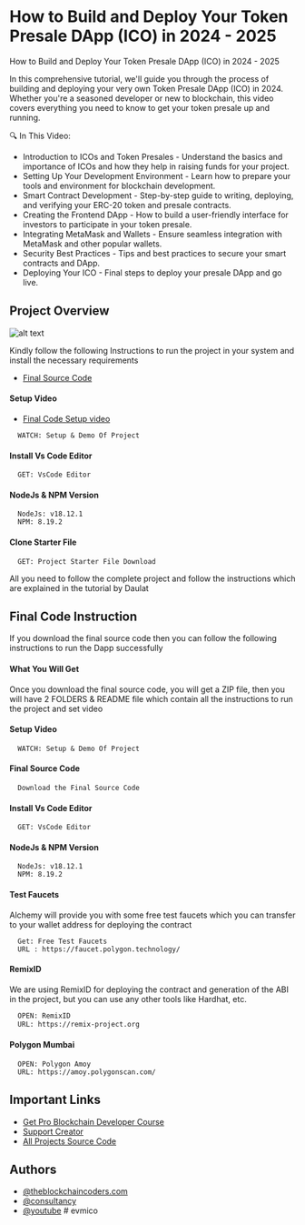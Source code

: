 # How to Build and Deploy Your Token Presale DApp (ICO) in 2024 - 2025

How to Build and Deploy Your Token Presale DApp (ICO) in 2024 - 2025

In this comprehensive tutorial, we'll guide you through the process of building and deploying your very own Token Presale DApp (ICO) in 2024. Whether you're a seasoned developer or new to blockchain, this video covers everything you need to know to get your token presale up and running.

🔍 In This Video:

- Introduction to ICOs and Token Presales - Understand the basics and importance of ICOs and how they help in raising funds for your project.
- Setting Up Your Development Environment - Learn how to prepare your tools and environment for blockchain development.
- Smart Contract Development - Step-by-step guide to writing, deploying, and verifying your ERC-20 token and presale contracts.
- Creating the Frontend DApp - How to build a user-friendly interface for investors to participate in your token presale.
- Integrating MetaMask and Wallets - Ensure seamless integration with MetaMask and other popular wallets.
- Security Best Practices - Tips and best practices to secure your smart contracts and DApp.
- Deploying Your ICO - Final steps to deploy your presale DApp and go live.

## Project Overview

![alt text](https://www.daulathussain.com/wp-content/uploads/2024/05/Build-and-deploy-token-presale-ico-dapp.png)

Kindly follow the following Instructions to run the project in your system and install the necessary requirements

- [Final Source Code](https://www.theblockchaincoders.com/sourceCode/how-to-build-and-deploy-your-token-presale-dapp-(ico)-in-2024-2025)

#### Setup Video

- [Final Code Setup video](https://youtu.be/rtDfE8R9Yxk)

```https://code.visualstudio.com/download
  WATCH: Setup & Demo Of Project
```

#### Install Vs Code Editor

```https://code.visualstudio.com/download
  GET: VsCode Editor
```

#### NodeJs & NPM Version

```https://nodejs.org/en/download
  NodeJs: v18.12.1
  NPM: 8.19.2
```

#### Clone Starter File

```https://github.com/daulathussain/Airdrop-Crypto-Starter-File
  GET: Project Starter File Download
```

All you need to follow the complete project and follow the instructions which are explained in the tutorial by Daulat

## Final Code Instruction

If you download the final source code then you can follow the following instructions to run the Dapp successfully

#### What You Will Get

Once you download the final source code, you will get a ZIP file, then you will have 2 FOLDERS & README file which contain all the instructions to run the project and set video

#### Setup Video

```https://code.visualstudio.com/download
  WATCH: Setup & Demo Of Project
```

#### Final Source Code

```https://www.theblockchaincoders.com/SourceCode
  Download the Final Source Code
```

#### Install Vs Code Editor

```https://code.visualstudio.com/download
  GET: VsCode Editor
```

#### NodeJs & NPM Version

```https://nodejs.org/en/download
  NodeJs: v18.12.1
  NPM: 8.19.2
```

#### Test Faucets

Alchemy will provide you with some free test faucets which you can transfer to your wallet address for deploying the contract

```https://faucet.polygon.technology/
  Get: Free Test Faucets
  URL : https://faucet.polygon.technology/
```

#### RemixID

We are using RemixID for deploying the contract and generation of the ABI in the project, but you can use any other tools like Hardhat, etc.

```https://remix-project.org
  OPEN: RemixID
  URL: https://remix-project.org
```

#### Polygon Mumbai

```https://amoy.polygonscan.com/
  OPEN: Polygon Amoy
  URL: https://amoy.polygonscan.com/
```

## Important Links

- [Get Pro Blockchain Developer Course](https://www.theblockchaincoders.com/pro-nft-marketplace)
- [Support Creator](https://bit.ly/Support-Creator)
- [All Projects Source Code](https://www.theblockchaincoders.com/SourceCode)

## Authors

- [@theblockchaincoders.com](https://www.theblockchaincoders.com/)
- [@consultancy](https://www.theblockchaincoders.com/consultancy)
- [@youtube](https://www.youtube.com/@daulathussain)
#   e v m i c o  
 